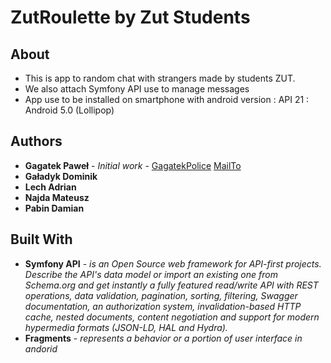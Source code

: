 # ZutRoulette by Zut Students
## About
* This is app to random chat with strangers made by students ZUT.
* We also attach Symfony API use to manage messages
* App use to be installed on smartphone with android version : API 21 : Android 5.0 (Lollipop)

## Authors
* **Gagatek Paweł** - *Initial work* - [GagatekPolice](https://github.com/GagatekPolice)  [MailTo](mailto:gagatek_police@wp.pl)
* **Gaładyk Dominik** 
* **Lech Adrian**
* **Najda Mateusz**
* **Pabin Damian**

## Built With
* **Symfony API** -  *is an Open Source web framework for API-first projects. Describe the API's data model or import an existing one from Schema.org and get instantly a fully featured read/write API with REST operations, data validation, pagination, sorting, filtering, Swagger documentation, an authorization system, invalidation-based HTTP cache, nested documents, content negotiation and support for modern hypermedia formats (JSON-LD, HAL and Hydra).*
* **Fragments** - *represents a behavior or a portion of user interface in andorid*

